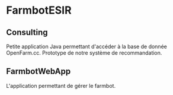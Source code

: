 # FarmbotESIR

## Consulting
Petite application Java permettant d'accéder à la base de donnée OpenFarm.cc.
Prototype de notre système de recommandation.

## FarmbotWebApp
L'application permettant de gérer le farmbot.
